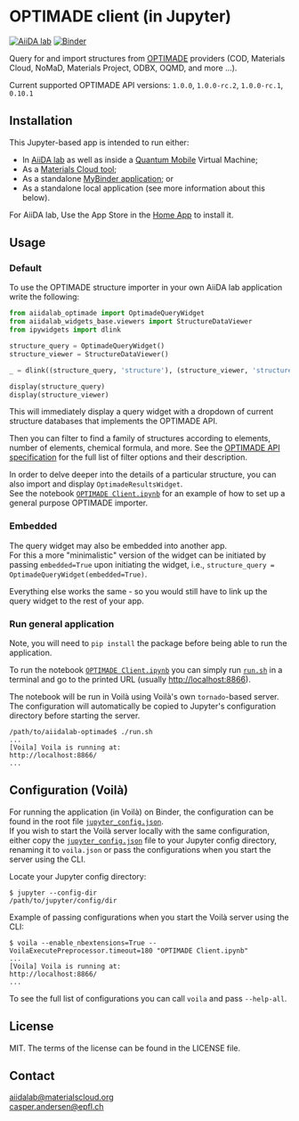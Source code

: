 # OPTIMADE client (in Jupyter)

[![AiiDA lab](https://img.shields.io/endpoint?url=https://raw.githubusercontent.com/aiidalab/aiidalab-optimade/aiidalab/docs/resources/aiidalab_badge.json)](https://aiidalab.materialscloud.org/)
[![Binder](https://mybinder.org/badge_logo.svg)](https://mybinder.org/v2/gh/aiidalab/aiidalab-optimade/aiidalab?urlpath=%2Fapps%2FOPTIMADE%20Client.ipynb)

Query for and import structures from [OPTIMADE](https://www.optimade.org) providers (COD, Materials Cloud, NoMaD, Materials Project, ODBX, OQMD, and more ...).

Current supported OPTIMADE API versions: `1.0.0`, `1.0.0-rc.2`, `1.0.0-rc.1`, `0.10.1`

## Installation

This Jupyter-based app is intended to run either:

- In [AiiDA lab](https://aiidalab.materialscloud.org) as well as inside a [Quantum Mobile](https://materialscloud.org/work/quantum-mobile) Virtual Machine;
- As a [Materials Cloud tool](https://dev-tools.materialscloud.org/optimadeclient/);
- As a standalone [MyBinder application](https://mybinder.org/v2/gh/aiidalab/aiidalab-optimade/v3?urlpath=%2Fvoila%2Frender%2FOPTIMADE%20Client.ipynb); or
- As a standalone local application (see more information about this below).

For AiiDA lab, Use the App Store in the [Home App](https://github.com/aiidalab/aiidalab-home) to install it.

## Usage

### Default

To use the OPTIMADE structure importer in your own AiiDA lab application write the following:

```python
from aiidalab_optimade import OptimadeQueryWidget
from aiidalab_widgets_base.viewers import StructureDataViewer
from ipywidgets import dlink

structure_query = OptimadeQueryWidget()
structure_viewer = StructureDataViewer()

_ = dlink((structure_query, 'structure'), (structure_viewer, 'structure'))  # Save to `_` in order to suppress output in App Mode

display(structure_query)
display(structure_viewer)
```

This will immediately display a query widget with a dropdown of current structure databases that implements the OPTIMADE API.

Then you can filter to find a family of structures according to elements, number of elements, chemical formula, and more.
See the [OPTIMADE API specification](https://github.com/Materials-Consortia/OPTiMaDe/blob/master/optimade.rst) for the full list of filter options and their description.

In order to delve deeper into the details of a particular structure, you can also import and display `OptimadeResultsWidget`.  
See the notebook [`OPTIMADE Client.ipynb`](OPTIMADE%20Client.ipynb) for an example of how to set up a general purpose OPTIMADE importer.

### Embedded

The query widget may also be embedded into another app.  
For this a more "minimalistic" version of the widget can be initiated by passing `embedded=True` upon initiating the widget, i.e., `structure_query = OptimadeQueryWidget(embedded=True)`.

Everything else works the same - so you would still have to link up the query widget to the rest of your app.

### Run general application

Note, you will need to `pip install` the package before being able to run the application.

To run the notebook [`OPTIMADE Client.ipynb`](OPTIMADE%20Client.ipynb) you can simply run [`run.sh`](run.sh) in a terminal and go to the printed URL (usually <http://localhost:8866>).

The notebook will be run in Voilà using Voilà's own `tornado`-based server.
The configuration will automatically be copied to Jupyter's configuration directory before starting the server.

```shell
/path/to/aiidalab-optimade$ ./run.sh
...
[Voila] Voila is running at:
http://localhost:8866/
...
```

## Configuration (Voilà)

For running the application (in Voilà) on Binder, the configuration can be found in the root file [`jupyter_config.json`](jupyter_config.json).  
If you wish to start the Voilà server locally with the same configuration, either copy the [`jupyter_config.json`](jupyter_config.json) file to your Jupyter config directory, renaming it to `voila.json` or pass the configurations when you start the server using the CLI.

Locate your Jupyter config directory:

```shell
$ jupyter --config-dir
/path/to/jupyter/config/dir
```

Example of passing configurations when you start the Voilà server using the CLI:

```shell
$ voila --enable_nbextensions=True --VoilaExecutePreprocessor.timeout=180 "OPTIMADE Client.ipynb"
...
[Voila] Voila is running at:
http://localhost:8866/
...
```

To see the full list of configurations you can call `voila` and pass `--help-all`.

## License

MIT. The terms of the license can be found in the LICENSE file.

## Contact

aiidalab@materialscloud.org  
casper.andersen@epfl.ch
